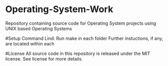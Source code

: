 # Operating-System-Work

Repository containing source code for Operating System projects using UNIX based Operating Systems

#Setup
Command Lind: Run make in each folder
Further instuctions, if any, are located within each 

#License 
All source code in this repository is released under the MIT license. See license for more details.
